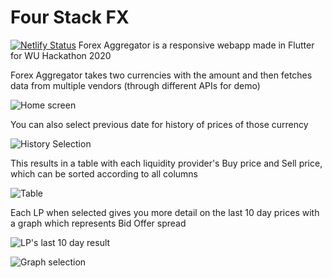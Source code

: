 # Four Stack FX
[![Netlify Status](https://api.netlify.com/api/v1/badges/ff0ffa78-782c-4add-91cb-59f216419796/deploy-status)](https://app.netlify.com/sites/forexaggregator/deploys)
Forex Aggregator is a responsive webapp made in Flutter for WU Hackathon 2020 

Forex Aggregator takes two currencies with the amount and then fetches data from multiple vendors (through different APIs for demo)

![Home screen](https://user-images.githubusercontent.com/43174511/118361513-757a9380-b5a9-11eb-9c62-a350cf880976.png)

You can also select previous date for history of prices of those currency

![History Selection](https://user-images.githubusercontent.com/43174511/118362493-55e56a00-b5ad-11eb-8783-68758ec1ca8d.png)

This results in a table with each liquidity provider's Buy price and Sell price, which can be sorted according to all columns

![Table](https://user-images.githubusercontent.com/43174511/118361693-30a32c80-b5aa-11eb-8ac1-a440da849456.png)

Each LP when selected gives you more detail on the last 10 day prices with a graph which represents Bid Offer spread

![LP's last 10 day result](https://user-images.githubusercontent.com/43174511/118362384-f6875a00-b5ac-11eb-983c-820892df3bb9.png)

![Graph selection](https://user-images.githubusercontent.com/43174511/118362380-f0917900-b5ac-11eb-8584-55c21aa538fe.png)
